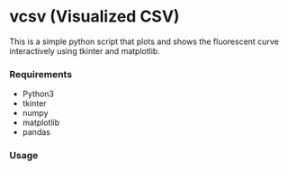 # vcsv (Visualized CSV)

This is a simple python script that plots and shows the fluorescent curve interactively using tkinter and matplotlib.

### Requirements
- Python3
- tkinter
- numpy
- matplotlib
- pandas

### Usage
